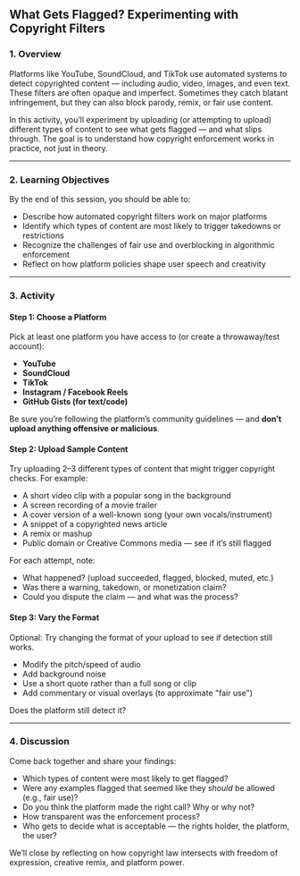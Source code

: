 ## What Gets Flagged? Experimenting with Copyright Filters

### 1. Overview

Platforms like YouTube, SoundCloud, and TikTok use automated systems to detect copyrighted content — including audio, video, images, and even text. These filters are often opaque and imperfect. Sometimes they catch blatant infringement, but they can also block parody, remix, or fair use content.

In this activity, you’ll experiment by uploading (or attempting to upload) different types of content to see what gets flagged — and what slips through. The goal is to understand how copyright enforcement works in practice, not just in theory.

---

### 2. Learning Objectives

By the end of this session, you should be able to:

- Describe how automated copyright filters work on major platforms  
- Identify which types of content are most likely to trigger takedowns or restrictions  
- Recognize the challenges of fair use and overblocking in algorithmic enforcement  
- Reflect on how platform policies shape user speech and creativity  

---

### 3. Activity

#### Step 1: Choose a Platform

Pick at least one platform you have access to (or create a throwaway/test account):

- **YouTube**  
- **SoundCloud**  
- **TikTok**  
- **Instagram / Facebook Reels**  
- **GitHub Gists (for text/code)**

Be sure you’re following the platform’s community guidelines — and **don’t upload anything offensive or malicious**.

#### Step 2: Upload Sample Content

Try uploading 2–3 different types of content that might trigger copyright checks. For example:

- A short video clip with a popular song in the background  
- A screen recording of a movie trailer  
- A cover version of a well-known song (your own vocals/instrument)  
- A snippet of a copyrighted news article  
- A remix or mashup  
- Public domain or Creative Commons media — see if it’s still flagged

For each attempt, note:

- What happened? (upload succeeded, flagged, blocked, muted, etc.)  
- Was there a warning, takedown, or monetization claim?  
- Could you dispute the claim — and what was the process?

#### Step 3: Vary the Format

Optional: Try changing the format of your upload to see if detection still works.

- Modify the pitch/speed of audio  
- Add background noise  
- Use a short quote rather than a full song or clip  
- Add commentary or visual overlays (to approximate "fair use")

Does the platform still detect it?

---

### 4. Discussion

Come back together and share your findings:

- Which types of content were most likely to get flagged?  
- Were any examples flagged that seemed like they *should* be allowed (e.g., fair use)?  
- Do you think the platform made the right call? Why or why not?  
- How transparent was the enforcement process?  
- Who gets to decide what is acceptable — the rights holder, the platform, the user?

We’ll close by reflecting on how copyright law intersects with freedom of expression, creative remix, and platform power.
